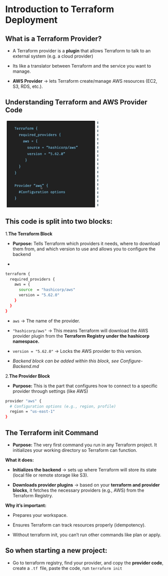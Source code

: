 # **Introduction to Terraform Deployment**

**What is a Terraform Provider?**
---
- A Terraform provider is a **plugin** that allows Terraform to talk to an external system (e.g. a cloud provider)

- Its like a translator between Terraform and the service you want to manage.

- **AWS Provider** → lets Terraform create/manage AWS resources (EC2, S3, RDS, etc.).

**Understanding Terraform and AWS Provider Code**
---
![alt text](../Screenshots/image-1.png)

**This code is split into two blocks:**
---

1.**The Terraform Block**

- **Purpose:** Tells Terraform which providers it needs, where to download them from, and which version to use and allows you to configure the backend

- 
```bash
terraform {
  required_providers {
    aws = {
      source  = "hashicorp/aws"
      version = "5.62.0"
    }
  }
}
```
- `aws` → The name of the provider.

- `"hashicorp/aws"` → This means Terraform will download the AWS provider plugin from the **Terraform Registry under the hashicorp namespace.**
- `version = "5.62.0"` → Locks the AWS provider to this version.

- *Backend block can be added within this block, see Configure-Backend.md*

2.**The Provider Block**

- **Purpose:** This is the part that configures  how to connect to a specific provider through settings (like AWS)

```bash
provider "aws" {
  # Configuration options (e.g., region, profile)
  region = "us-east-1"
}
```
**The Terraform init Command**
---
- **Purpose:** The very first command you run in any Terraform project. It initializes your working directory so Terraform can function.

**What it does:**

- **Initializes the backend** → sets up where Terraform will store its state (local file or remote storage like S3).

- **Downloads provider plugins** → based on your **terraform and provider blocks**, it fetches the necessary providers (e.g., AWS) from the Terraform Registry.

**Why it’s important:**

- Prepares your workspace.

- Ensures Terraform can track resources properly (idempotency).

- Without terraform init, you can’t run other commands like plan or apply.

**So when starting a new project:**
---
- Go to terraform registry, find your provider, and copy the **provider code**, create a `.tf `file, paste the code, run `terraform init`